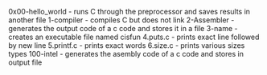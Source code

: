 0x00-hello_world - runs C through the preprocessor and saves results in another file
1-compiler - compiles C but does not link
 2-Assembler - generates the output code of a c code and stores it in a file
3-name - creates an executable file named cisfun
4.puts.c - prints exact line followed by new line
5.printf.c - prints exact words
6.size.c - prints various sizes types
100-intel - generates the asembly code of a c code and stores in output file

